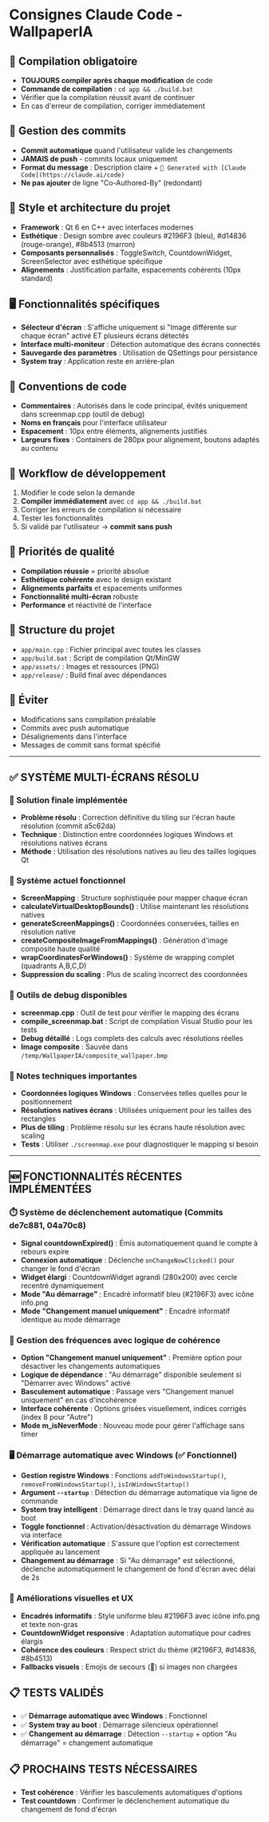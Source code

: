 # Consignes Claude Code - WallpaperIA

## 🔧 Compilation obligatoire
- **TOUJOURS compiler après chaque modification** de code
- **Commande de compilation** : `cd app && ./build.bat`
- Vérifier que la compilation réussit avant de continuer
- En cas d'erreur de compilation, corriger immédiatement

## 📝 Gestion des commits
- **Commit automatique** quand l'utilisateur valide les changements
- **JAMAIS de push** - commits locaux uniquement
- **Format du message** : Description claire + `🤖 Generated with [Claude Code](https://claude.ai/code)`
- **Ne pas ajouter** de ligne "Co-Authored-By" (redondant)

## 🎨 Style et architecture du projet
- **Framework** : Qt 6 en C++ avec interfaces modernes
- **Esthétique** : Design sombre avec couleurs #2196F3 (bleu), #d14836 (rouge-orange), #8b4513 (marron)
- **Composants personnalisés** : ToggleSwitch, CountdownWidget, ScreenSelector avec esthétique spécifique
- **Alignements** : Justification parfaite, espacements cohérents (10px standard)

## 🖥️ Fonctionnalités spécifiques
- **Sélecteur d'écran** : S'affiche uniquement si "Image différente sur chaque écran" activé ET plusieurs écrans détectés
- **Interface multi-moniteur** : Détection automatique des écrans connectés
- **Sauvegarde des paramètres** : Utilisation de QSettings pour persistance
- **System tray** : Application reste en arrière-plan

## 📐 Conventions de code
- **Commentaires** : Autorisés dans le code principal, évités uniquement dans screenmap.cpp (outil de debug)
- **Noms en français** pour l'interface utilisateur
- **Espacement** : 10px entre éléments, alignements justifiés
- **Largeurs fixes** : Containers de 280px pour alignement, boutons adaptés au contenu

## 🔄 Workflow de développement
1. Modifier le code selon la demande
2. **Compiler immédiatement** avec `cd app && ./build.bat`
3. Corriger les erreurs de compilation si nécessaire
4. Tester les fonctionnalités
5. Si validé par l'utilisateur → **commit sans push**

## 🎯 Priorités de qualité
- **Compilation réussie** = priorité absolue
- **Esthétique cohérente** avec le design existant
- **Alignements parfaits** et espacements uniformes
- **Fonctionnalité multi-écran** robuste
- **Performance** et réactivité de l'interface

## 📁 Structure du projet
- `app/main.cpp` : Fichier principal avec toutes les classes
- `app/build.bat` : Script de compilation Qt/MinGW
- `app/assets/` : Images et ressources (PNG)
- `app/release/` : Build final avec dépendances

## 🚫 Éviter
- Modifications sans compilation préalable
- Commits avec push automatique
- Désalignements dans l'interface
- Messages de commit sans format spécifié

---

## ✅ SYSTÈME MULTI-ÉCRANS RÉSOLU

### 🎯 Solution finale implémentée
- **Problème résolu** : Correction définitive du tiling sur l'écran haute résolution (commit a5c62da)
- **Technique** : Distinction entre coordonnées logiques Windows et résolutions natives écrans
- **Méthode** : Utilisation des résolutions natives au lieu des tailles logiques Qt

### 🔧 Système actuel fonctionnel
- **ScreenMapping** : Structure sophistiquée pour mapper chaque écran
- **calculateVirtualDesktopBounds()** : Utilise maintenant les résolutions natives
- **generateScreenMappings()** : Coordonnées conservées, tailles en résolution native
- **createCompositeImageFromMappings()** : Génération d'image composite haute qualité
- **wrapCoordinatesForWindows()** : Système de wrapping complet (quadrants A,B,C,D)
- **Suppression du scaling** : Plus de scaling incorrect des coordonnées

### 🧪 Outils de debug disponibles
- **screenmap.cpp** : Outil de test pour vérifier le mapping des écrans
- **compile_screenmap.bat** : Script de compilation Visual Studio pour les tests
- **Debug détaillé** : Logs complets des calculs avec résolutions réelles
- **Image composite** : Sauvée dans `/temp/WallpaperIA/composite_wallpaper.bmp`

### 📝 Notes techniques importantes
- **Coordonnées logiques Windows** : Conservées telles quelles pour le positionnement
- **Résolutions natives écrans** : Utilisées uniquement pour les tailles des rectangles
- **Plus de tiling** : Problème résolu sur les écrans haute résolution avec scaling
- **Tests** : Utiliser `./screenmap.exe` pour diagnostiquer le mapping si besoin

---

## 🆕 FONCTIONNALITÉS RÉCENTES IMPLÉMENTÉES

### ⏱️ Système de déclenchement automatique (Commits de7c881, 04a70c8)
- **Signal countdownExpired()** : Émis automatiquement quand le compte à rebours expire
- **Connexion automatique** : Déclenche `onChangeNowClicked()` pour changer le fond d'écran
- **Widget élargi** : CountdownWidget agrandi (280x200) avec cercle recentré dynamiquement
- **Mode "Au démarrage"** : Encadré informatif bleu (#2196F3) avec icône info.png
- **Mode "Changement manuel uniquement"** : Encadré informatif identique au mode démarrage

### 🔄 Gestion des fréquences avec logique de cohérence
- **Option "Changement manuel uniquement"** : Première option pour désactiver les changements automatiques
- **Logique de dépendance** : "Au démarrage" disponible seulement si "Démarrer avec Windows" activé
- **Basculement automatique** : Passage vers "Changement manuel uniquement" en cas d'incohérence
- **Interface cohérente** : Options grisées visuellement, indices corrigés (index 8 pour "Autre")
- **Mode m_isNeverMode** : Nouveau mode pour gérer l'affichage sans timer

### 🖥️ Démarrage automatique avec Windows (✅ Fonctionnel)
- **Gestion registre Windows** : Fonctions `addToWindowsStartup()`, `removeFromWindowsStartup()`, `isInWindowsStartup()`
- **Argument `--startup`** : Détection du démarrage automatique via ligne de commande
- **System tray intelligent** : Démarrage direct dans le tray quand lancé au boot
- **Toggle fonctionnel** : Activation/désactivation du démarrage Windows via interface
- **Vérification automatique** : S'assure que l'option est correctement appliquée au lancement
- **Changement au démarrage** : Si "Au démarrage" est sélectionné, déclenche automatiquement le changement de fond d'écran avec délai de 2s

### 🎨 Améliorations visuelles et UX
- **Encadrés informatifs** : Style uniforme bleu #2196F3 avec icône info.png et texte non-gras
- **CountdownWidget responsive** : Adaptation automatique pour cadres élargis
- **Cohérence des couleurs** : Respect strict du thème (#2196F3, #d14836, #8b4513)
- **Fallbacks visuels** : Emojis de secours (🔄) si images non chargées

## 📋 TESTS VALIDÉS
- ✅ **Démarrage automatique avec Windows** : Fonctionnel
- ✅ **System tray au boot** : Démarrage silencieux opérationnel
- ✅ **Changement au démarrage** : Détection `--startup` + option "Au démarrage" = changement automatique

## 📋 PROCHAINS TESTS NÉCESSAIRES
- **Test cohérence** : Vérifier les basculements automatiques d'options
- **Test countdown** : Confirmer le déclenchement automatique du changement de fond d'écran